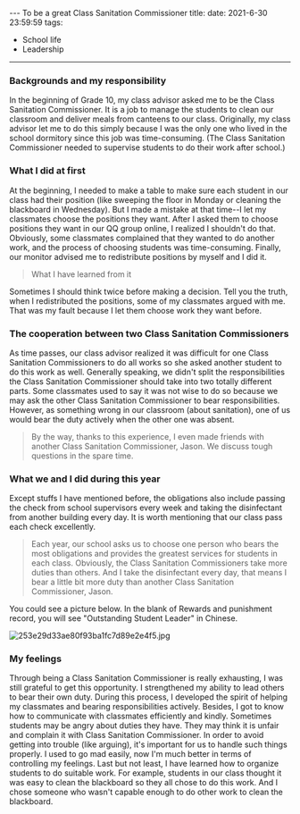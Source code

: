 --- To be a great Class Sanitation Commissioner
title: 
date: 2021-6-30 23:59:59
tags:
 - School life
 - Leadership
 ---

### Backgrounds and my responsibility

In the beginning of Grade 10, my class advisor asked me to be the Class Sanitation Commissioner. It is a job to manage the students to clean our classroom and deliver meals from canteens to our class. Originally, my class advisor let me to do this simply because I was the only one who lived in the school dormitory since this job was time-consuming. (The Class Sanitation Commissioner needed to supervise students to do their work after school.)

### What I did at first

At the beginning, I needed to make a table to make sure each student in our class had their position (like sweeping the floor in Monday or cleaning the blackboard in Wednesday). But I made a mistake at that time--I let my classmates choose the positions they want. After I asked them to choose positions they want in our QQ group online, I realized I shouldn't do that. Obviously, some classmates complained that they wanted to do another work, and the process of choosing students was time-consuming. Finally, our monitor advised me to redistribute positions by myself and I did it.

> What I have learned from it

Sometimes I should think twice before making a decision. Tell you the truth, when I redistributed the positions, some of my classmates argued with me. That was my fault because I let them choose work they want before.
### The cooperation between two Class Sanitation Commissioners

As time passes, our class advisor realized it was difficult for one Class Sanitation Commissioners to do all works so she asked another student to do this work as well.
Generally speaking, we didn't split the responsibilities the Class Sanitation Commissioner should take into two totally different parts. Some classmates used to say it was not wise to do so because we may ask the other Class Sanitation Commissioner to bear responsibilities. However, as something wrong in our classroom (about sanitation), one of us would bear the duty actively when the other one was absent.

> By the way, thanks to this experience, I even made friends with another Class Sanitation Commissioner, Jason. We discuss tough questions in the spare time.

### What we and I did during this year

Except stuffs I have mentioned before, the obligations also include passing the check from school supervisors every week and taking the disinfectant from another building every day.
It is worth mentioning that our class pass each check excellently.

> Each year, our school asks us to choose one person who bears the most obligations and provides the greatest services for students in each class. Obviously, the Class Sanitation Commissioners take more duties than others. And I take the disinfectant every day, that means I bear a little bit more duty than another Class Sanitation Commissioner, Jason.

You could see a picture below. In the blank of Rewards and punishment record, you will see "Outstanding Student Leader" in Chinese.


![253e29d33ae80f93ba1fc7d89e2e4f5.jpg](https://i.loli.net/2021/06/30/zeq4ortVKhOXGvw.jpg)

### My feelings 

Through being a Class Sanitation Commissioner is really exhausting, I was still grateful to get this opportunity. I strengthened my ability to lead others to bear their own duty. During this process, I developed the spirit of helping my classmates and bearing responsibilities actively. Besides, I got to know how to communicate with classmates efficiently and kindly. Sometimes students may be angry about duties they have. They may think it is unfair and complain it with Class Sanitation Commissioner. In order to avoid getting into trouble (like arguing), it's important for us to handle such things properly. I used to go mad easily, now I'm much better in terms of controlling my feelings. Last but not least, I have learned how to organize students to do suitable work. For example, students in our class thought it was easy to clean the blackboard so they all chose to do this work. And I chose someone who wasn't capable enough to do other work to clean the blackboard.


